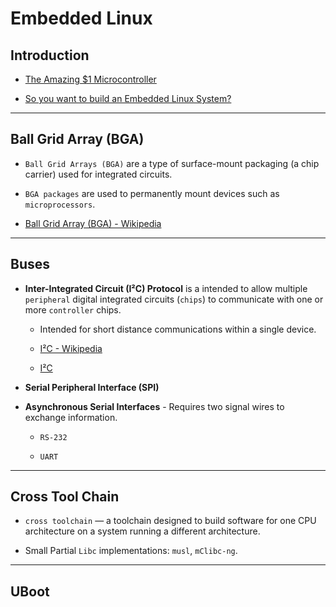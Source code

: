 # Embedded Linux

## Introduction

* [The Amazing $1 Microcontroller](https://jaycarlson.net/microcontrollers/)

* [So you want to build an Embedded Linux System?](https://jaycarlson.net/embedded-linux/)

---

## Ball Grid Array (BGA)

* `Ball Grid Arrays (BGA)` are a type of surface-mount packaging (a chip carrier) used for integrated circuits. 

* `BGA packages` are used to permanently mount devices such as `microprocessors`. 

* [Ball Grid Array (BGA) - Wikipedia](https://en.wikipedia.org/wiki/Ball_grid_array)

---

## Buses

* __Inter-Integrated Circuit (I²C) Protocol__ is a intended to allow multiple `peripheral` digital integrated circuits (`chips`) to communicate with one or more `controller` chips.

    * Intended for short distance communications within a single device.

    * [I²C - Wikipedia](https://en.wikipedia.org/wiki/I%C2%B2C)

    * [I²C](https://learn.sparkfun.com/tutorials/i2c/all)

* __Serial Peripheral Interface (SPI)__

* __Asynchronous Serial Interfaces__  - Requires two signal wires to exchange information.

    * `RS-232`

    * `UART`

---

## Cross Tool Chain

* `cross toolchain` — a toolchain designed to build software for one CPU architecture on a system running a different architecture.

* Small Partial `Libc` implementations: `musl`, `mClibc-ng`.

---

## UBoot


